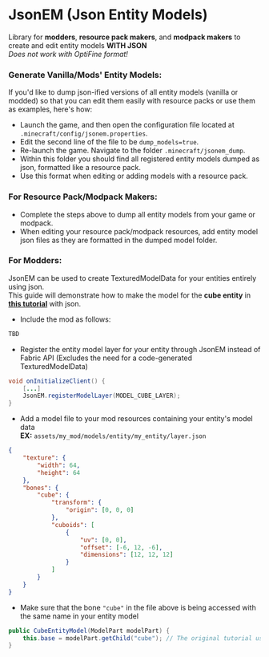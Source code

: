 # JsonEM (Json Entity Models)

Library for **modders**, **resource pack makers**, and **modpack makers** to create and edit entity models **WITH JSON** <br/>
*Does not work with OptiFine format!*

### Generate Vanilla/Mods' Entity Models:
If you'd like to dump json-ified versions of all entity models (vanilla or modded) so that you can edit them easily with resource packs or use them as examples, here's how: 
<br/>
- Launch the game, and then open the configuration file located at `.minecraft/config/jsonem.properties`.
- Edit the second line of the file to be `dump_models=true`.
- Re-launch the game. Navigate to the folder `.minecraft/jsonem_dump`.
- Within this folder you should find all registered entity models dumped as json, formatted like a resource pack.
- Use this format when editing or adding models with a resource pack.

### For Resource Pack/Modpack Makers:
- Complete the steps above to dump all entity models from your game or modpack.
- When editing your resource pack/modpack resources, add entity model json files as they are formatted in the dumped model folder.

### For Modders:
JsonEM can be used to create TexturedModelData for your entities entirely using json. <br/>
This guide will demonstrate how to make the model for the **cube entity** in [**this tutorial**](https://fabricmc.net/wiki/tutorial:entity) with json.
- Include the mod as follows:
```gradle
TBD
```
- Register the entity model layer for your entity through JsonEM instead of Fabric API (Excludes the need for a code-generated TexturedModelData)
```java
void onInitializeClient() {
    [...]
    JsonEM.registerModelLayer(MODEL_CUBE_LAYER);
}
```
- Add a model file to your mod resources containing your entity's model data <br/>
**EX:** `assets/my_mod/models/entity/my_entity/layer.json`
```json
{
    "texture": {
        "width": 64,
        "height": 64
    },
    "bones": {
        "cube": {
            "transform": {
                "origin": [0, 0, 0]
            },
            "cuboids": [
                {
                    "uv": [0, 0],
                    "offset": [-6, 12, -6],
                    "dimensions": [12, 12, 12]
                }
            ]
        }
    }
}
```
- Make sure that the bone `"cube"` in the file above is being accessed with the same name in your entity model
```java
public CubeEntityModel(ModelPart modelPart) {
    this.base = modelPart.getChild("cube"); // The original tutorial used an unspecified field called EntityModelPartNames.CUBE
}
```